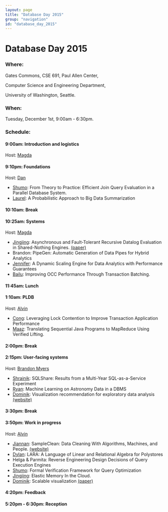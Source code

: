 ```yaml
---
layout: page
title: "Database Day 2015"
group: "navigation"
id: "database_day_2015"
---
```


# Database Day 2015

### **Where**: 

Gates Commons, CSE 691, Paul Allen Center,

Computer Science and Engineering Department,

University of Washington, Seattle.

### **When**: 

Tuesday, December 1st, 9:00am - 6:30pm.

### **Schedule**:

#### 9:00am: Introduction and logistics
Host: [Magda](http://www.cs.washington.edu/people/faculty/magda)

#### 9:10pm: Foundations
Host: [Dan](https://homes.cs.washington.edu/~suciu/)

- [Shumo](http://shumochu.com/): From Theory to Practice: Efficient Join Query Evaluation in a Parallel Database System.
- [Laurel](http://homes.cs.washington.edu/~ljorr1/): A Probabilistic Approach to Big Data Summarization

#### 10:10am: Break

#### 10:25am: Systems
Host: [Magda](http://www.cs.washington.edu/people/faculty/magda)

- [Jingjing](https://homes.cs.washington.edu/~jwang/): Asynchronous and Fault-Tolerant Recursive Datalog Evaluation in Shared-Nothing Engines. [(paper)](https://homes.cs.washington.edu/~jwang/publications/p2317-wang.pdf)
- Brandon: PipeGen: Automatic Generation of Data Pipes for Hybrid Analytics
- [Jennifer](http://homes.cs.washington.edu/~jortiz16/): A Dynamic Scaling Engine for Data Analytics with Performance Guarantees
- [Bailu](http://www.cs.cornell.edu/~blding/): Improving OCC Performance Through Transaction Batching.

#### 11:45am: Lunch
 
#### 1:10am: PLDB
Host: [Alvin](http://homes.cs.washington.edu/~akcheung/)

- [Cong](http://homes.cs.washington.edu/~congy/): Leveraging Lock Contention to Improve Transaction Application Performance
- [Maaz](http://homes.cs.washington.edu/~maazsaf/): Translating Sequential Java Programs to MapReduce Using Verified Lifting.

#### 2:00pm: Break

#### 2:15pm: User-facing systems
Host: [Brandon Myers](https://homes.cs.washington.edu/~bdmyers/)

- [Shrainik](https://homes.cs.washington.edu/~shrainik): SQLShare: Results from a Multi-Year SQL-as-a-Service Experiment
- [Ryan](https://homes.cs.washington.edu/~maas/):  Machine Learning on Astronomy Data in a DBMS
- [Dominik](https://homes.cs.washington.edu/~domoritz): Visualization recommendation for exploratory data analysis [(website)](https://idl.cs.washington.edu/papers/voyager)

#### 3:30pm: Break

#### 3:50pm: Work in progress
Host: [Alvin](http://homes.cs.washington.edu/~akcheung/)

- [Jiannan](http://www.cs.berkeley.edu/~jnwang/): SampleClean: Data Cleaning With Algorithms, Machines, and People. [(website)](http://sampleclean.org/)
- [Dylan](https://www.linkedin.com/in/dylanhutchison): LARA: A Language of Linear and Relational Algebra for Polystores
- Helga & Parmita: Reverse Engineering Design Decisions of Query Execution Engines
- [Shumo](http://shumochu.com/): Formal Verification Framework for Query Optimization
- [Jingjing](https://homes.cs.washington.edu/~jwang/): Elastic Memory In the Cloud.
- [Dominik](https://homes.cs.washington.edu/~domoritz): Scalable visualization [(paper)](http://www.interactive-analysis.org/papers/2015/moritz.pdf)

#### 4:20pm: Feedback

#### 5:20pm - 6:30pm: Reception


